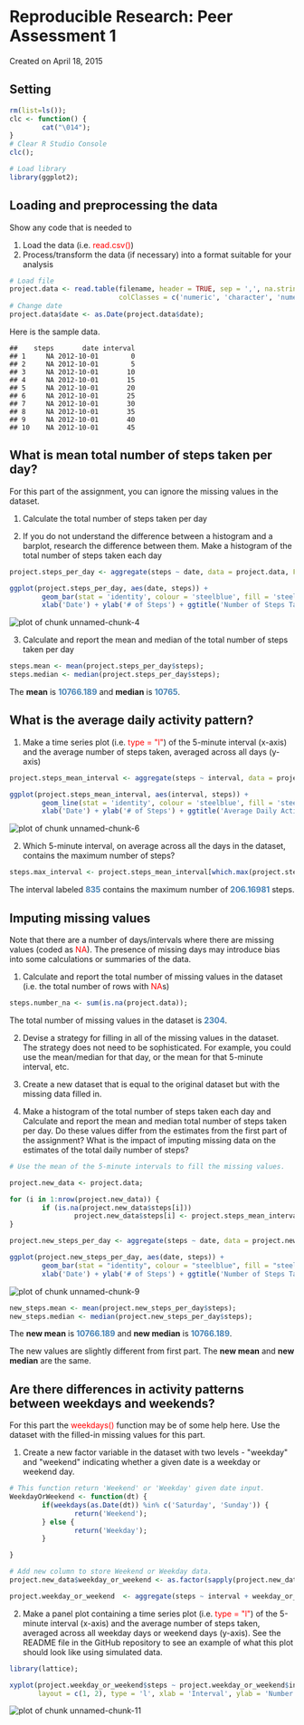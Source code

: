 Reproducible Research: Peer Assessment 1
==========================================
Created on April 18, 2015

## Setting

```r
rm(list=ls());
clc <- function() { 
        cat("\014");
}
# Clear R Studio Console
clc();
```



```r
# Load library
library(ggplot2);
```

## Loading and preprocessing the data
Show any code that is needed to

1. Load the data (i.e. <span style = 'color:red'>read.csv()</span>)
2. Process/transform the data (if necessary) into a format suitable for your analysis




```r
# Load file
project.data <- read.table(filename, header = TRUE, sep = ',', na.strings = 'NA',
                           colClasses = c('numeric', 'character', 'numeric'));
# Change date
project.data$date <- as.Date(project.data$date);
```

Here is the sample data.

```
##    steps       date interval
## 1     NA 2012-10-01        0
## 2     NA 2012-10-01        5
## 3     NA 2012-10-01       10
## 4     NA 2012-10-01       15
## 5     NA 2012-10-01       20
## 6     NA 2012-10-01       25
## 7     NA 2012-10-01       30
## 8     NA 2012-10-01       35
## 9     NA 2012-10-01       40
## 10    NA 2012-10-01       45
```


## What is mean total number of steps taken per day?
For this part of the assignment, you can ignore the missing values in the dataset.

1. Calculate the total number of steps taken per day

2. If you do not understand the difference between a histogram and a barplot, research the difference between them. Make a histogram of the total number of steps taken each day


```r
project.steps_per_day <- aggregate(steps ~ date, data = project.data, FUN = sum);

ggplot(project.steps_per_day, aes(date, steps)) + 
        geom_bar(stat = 'identity', colour = 'steelblue', fill = 'steelblue', width = 0.75) + 
        xlab('Date') + ylab('# of Steps') + ggtitle('Number of Steps Taken Each Day');
```

![plot of chunk unnamed-chunk-4](figure/unnamed-chunk-4-1.png) 

3. Calculate and report the mean and median of the total number of steps taken per day


```r
steps.mean <- mean(project.steps_per_day$steps);
steps.median <- median(project.steps_per_day$steps);
```

The **mean** is <span style = 'color:steelblue'>**10766.189**</span> and 
**median** is <span style = 'color:steelblue'>**10765**</span>.


## What is the average daily activity pattern?

1. Make a time series plot (i.e. <span style = 'color:red'>type = "l"</span>) of the 5-minute interval (x-axis) and the average number of steps taken, averaged across all days (y-axis)

```r
project.steps_mean_interval <- aggregate(steps ~ interval, data = project.data, FUN = mean);

ggplot(project.steps_mean_interval, aes(interval, steps)) + 
        geom_line(stat = 'identity', colour = 'steelblue', fill = 'steelblue', width = 1.0) + 
        xlab('Date') + ylab('# of Steps') + ggtitle('Average Daily Activity Pattern');
```

![plot of chunk unnamed-chunk-6](figure/unnamed-chunk-6-1.png) 

2. Which 5-minute interval, on average across all the days in the dataset, contains the maximum number of steps?

```r
steps.max_interval <- project.steps_mean_interval[which.max(project.steps_mean_interval$steps),];
```
The interval labeled <span style = 'color:steelblue'>**835**</span> contains the maximum number of <span style = 'color:steelblue'>**206.16981**</span> steps.

## Imputing missing values
Note that there are a number of days/intervals where there are missing values (coded as <span style = 'color:red'>NA</span>). The presence of missing days may introduce bias into some calculations or summaries of the data.

1. Calculate and report the total number of missing values in the dataset (i.e. the total number of rows with <span style = 'color:red'>NA</span>s)

```r
steps.number_na <- sum(is.na(project.data));
```
The total number of missing values in the dataset is  <span style = 'color:steelblue'>**2304**</span>.

2. Devise a strategy for filling in all of the missing values in the dataset. The strategy does not need to be sophisticated. For example, you could use the mean/median for that day, or the mean for that 5-minute interval, etc.

3. Create a new dataset that is equal to the original dataset but with the missing data filled in.

4. Make a histogram of the total number of steps taken each day and Calculate and report the mean and median total number of steps taken per day. Do these values differ from the estimates from the first part of the assignment? What is the impact of imputing missing data on the estimates of the total daily number of steps?


```r
# Use the mean of the 5-minute intervals to fill the missing values.

project.new_data <- project.data;

for (i in 1:nrow(project.new_data)) {
        if (is.na(project.new_data$steps[i]))
                project.new_data$steps[i] <- project.steps_mean_interval[which(project.new_data$interval[i] == project.steps_mean_interval$interval),]$steps;
}

project.new_steps_per_day <- aggregate(steps ~ date, data = project.new_data, FUN = sum);

ggplot(project.new_steps_per_day, aes(date, steps)) + 
        geom_bar(stat = "identity", colour = "steelblue", fill = "steelblue", width = 0.7) +
        xlab('Date') + ylab('# of Steps') + ggtitle('Number of Steps Taken Each Day');
```

![plot of chunk unnamed-chunk-9](figure/unnamed-chunk-9-1.png) 

```r
new_steps.mean <- mean(project.new_steps_per_day$steps);
new_steps.median <- median(project.new_steps_per_day$steps);
```

The **new mean** is <span style = 'color:steelblue'>**10766.189**</span> and 
**new median** is <span style = 'color:steelblue'>**10766.189**</span>.

The new values are slightly different from first part.  The **new mean** and **new median** are the same.

## Are there differences in activity patterns between weekdays and weekends?

For this part the <span style = 'color:red'>weekdays()</span> function may be of some help here. Use the dataset with the filled-in missing values for this part.

1. Create a new factor variable in the dataset with two levels - "weekday" and "weekend" indicating whether a given date is a weekday or weekend day.


```r
# This function return 'Weekend' or 'Weekday' given date input.
WeekdayOrWeekend <- function(dt) {
        if(weekdays(as.Date(dt)) %in% c('Saturday', 'Sunday')) {
                return('Weekend');
        } else {
                return('Weekday');
        }

}

# Add new column to store Weekend or Weekday data.
project.new_data$weekday_or_weekend <- as.factor(sapply(project.new_data$date, FUN = WeekdayOrWeekend));

project.weekday_or_weekend  <- aggregate(steps ~ interval + weekday_or_weekend, data = project.new_data, FUN = mean);
```

2. Make a panel plot containing a time series plot (i.e. <span style = 'color:red'>type = "l"</span>) of the 5-minute interval (x-axis) and the average number of steps taken, averaged across all weekday days or weekend days (y-axis). See the README file in the GitHub repository to see an example of what this plot should look like using simulated data.


```r
library(lattice);

xyplot(project.weekday_or_weekend$steps ~ project.weekday_or_weekend$interval | project.weekday_or_weekend$weekday_or_weekend, 
       layout = c(1, 2), type = 'l', xlab = 'Interval', ylab = 'Number of steps');
```

![plot of chunk unnamed-chunk-11](figure/unnamed-chunk-11-1.png) 


